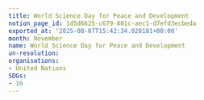 ```yaml
---
title: World Science Day for Peace and Development
notion_page_id: 1d5d6625-c679-801c-aec1-d7efd3ecbeda
exported_at: '2025-08-07T15:42:34.028181+00:00'
month: November
name: World Science Day for Peace and Development
un-resolution: 
organisations:
- United Nations
SDGs:
- 16
---
```


